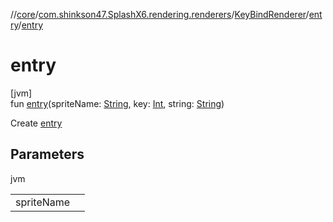 //[core](../../../../index.md)/[com.shinkson47.SplashX6.rendering.renderers](../../index.md)/[KeyBindRenderer](../index.md)/[entry](index.md)/[entry](entry.md)

# entry

[jvm]\
fun [entry](entry.md)(spriteName: [String](https://kotlinlang.org/api/latest/jvm/stdlib/kotlin/-string/index.html), key: [Int](https://kotlinlang.org/api/latest/jvm/stdlib/kotlin/-int/index.html), string: [String](https://kotlinlang.org/api/latest/jvm/stdlib/kotlin/-string/index.html))

Create [entry](index.md)

## Parameters

jvm

| | |
|---|---|
| spriteName |  |
